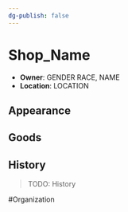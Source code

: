 ```yaml
---
dg-publish: false
---
```


# Shop_Name
- **Owner**: GENDER RACE, NAME
- **Location**: LOCATION

## Appearance


## Goods


## History
> TODO: History

#Organization 